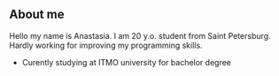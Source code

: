 ## About me
Hello my name is Anastasia. I am 20 y.o. student from Saint Petersburg. Hardly working for improving my programming skills.

- Curently studying at ITMO university for bachelor degree
